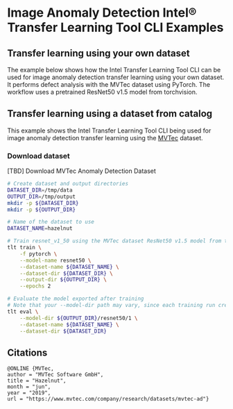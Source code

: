# Image Anomaly Detection Intel® Transfer Learning Tool CLI Examples

## Transfer learning using your own dataset

The example below shows how the Intel Transfer Learning Tool CLI can be used for image anomaly detection transfer learning
using your own dataset. It performs defect analysis with the MVTec dataset using PyTorch. The workflow uses a pretrained ResNet50 v1.5 model from torchvision.


## Transfer learning using a dataset from catalog

This example shows the Intel Transfer Learning Tool CLI being used for image anomaly detection transfer learning
using the [MVTec](https://www.mvtec.com/company/research/datasets/mvtec-ad) dataset.

### Download dataset
[TBD] Download MVTec Anomaly Detection Dataset

```bash
# Create dataset and output directories
DATASET_DIR=/tmp/data
OUTPUT_DIR=/tmp/output
mkdir -p ${DATASET_DIR}
mkdir -p ${OUTPUT_DIR}

# Name of the dataset to use
DATASET_NAME=hazelnut

# Train resnet_v1_50 using the MVTec dataset ResNet50 v1.5 model from torchvision
tlt train \
    -f pytorch \
    --model-name resnet50 \
    --dataset-name ${DATASET_NAME} \
    --dataset-dir ${DATASET_DIR} \
    --output-dir ${OUTPUT_DIR} \
    --epochs 2

# Evaluate the model exported after training
# Note that your --model-dir path may vary, since each training run creates a new directory
tlt eval \
    --model-dir ${OUTPUT_DIR}/resnet50/1 \
    --dataset-name ${DATASET_NAME} \
    --dataset-dir ${DATASET_DIR}
```

## Citations

```
@ONLINE {MVTec,
author = "MVTec Software GmbH",
title = "Hazelnut",
month = "jun",
year = "2019",
url = "https://www.mvtec.com/company/research/datasets/mvtec-ad"}
```
